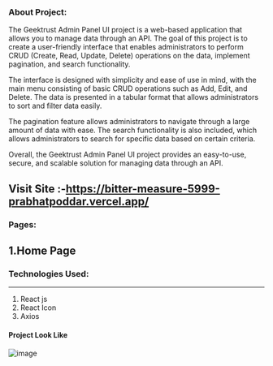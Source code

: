 ### About Project:

The Geektrust Admin Panel UI project is a web-based application that allows you to manage data through an API. The goal of this project is to create a user-friendly interface that enables administrators to perform CRUD (Create, Read, Update, Delete) operations on the data, implement pagination, and search functionality.

The interface is designed with simplicity and ease of use in mind, with the main menu consisting of basic CRUD operations such as Add, Edit, and Delete. The data is presented in a tabular format that allows administrators to sort and filter data easily.

The pagination feature allows administrators to navigate through a large amount of data with ease. The search functionality is also included, which allows administrators to search for specific data based on certain criteria.

Overall, the Geektrust Admin Panel UI project provides an easy-to-use, secure, and scalable solution for managing data through an API.
## Visit Site :-https://bitter-measure-5999-prabhatpoddar.vercel.app/

### Pages:

1.Home Page
---



### Technologies Used:

---

1. React js
2. React Icon
3. Axios


#### Project Look Like 
![image](https://user-images.githubusercontent.com/98205449/227981634-2dacb439-4a7f-4fa3-a3ad-ab4bee6103ab.png)

